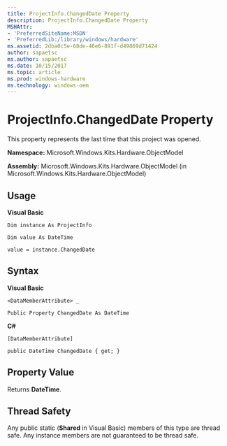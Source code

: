 ```yaml
---
title: ProjectInfo.ChangedDate Property
description: ProjectInfo.ChangedDate Property
MSHAttr:
- 'PreferredSiteName:MSDN'
- 'PreferredLib:/library/windows/hardware'
ms.assetid: 2dba0c5e-68de-46e6-891f-d49869d71424
author: sapaetsc
ms.author: sapaetsc
ms.date: 10/15/2017
ms.topic: article
ms.prod: windows-hardware
ms.technology: windows-oem
---
```


# ProjectInfo.ChangedDate Property


This property represents the last time that this project was opened.

**Namespace:** Microsoft.Windows.Kits.Hardware.ObjectModel

**Assembly:** Microsoft.Windows.Kits.Hardware.ObjectModel (in Microsoft.Windows.Kits.Hardware.ObjectModel)

## <span id="Usage"></span><span id="usage"></span><span id="USAGE"></span>Usage


**Visual Basic**

`Dim instance As ProjectInfo`

`Dim value As DateTime`

`value = instance.ChangedDate`

## <span id="Syntax"></span><span id="syntax"></span><span id="SYNTAX"></span>Syntax


**Visual Basic**

`<DataMemberAttribute> _`

`Public Property ChangedDate As DateTime`

**C#**

`[DataMemberAttribute]`

`public DateTime ChangedDate { get; }`

## <span id="Property_Value"></span><span id="property_value"></span><span id="PROPERTY_VALUE"></span>Property Value


Returns **DateTime**.

## <span id="Thread_Safety"></span><span id="thread_safety"></span><span id="THREAD_SAFETY"></span>Thread Safety


Any public static (**Shared** in Visual Basic) members of this type are thread safe. Any instance members are not guaranteed to be thread safe.

 

 






